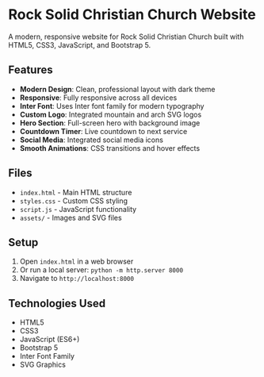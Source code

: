 # Rock Solid Christian Church Website

A modern, responsive website for Rock Solid Christian Church built with HTML5, CSS3, JavaScript, and Bootstrap 5.

## Features

- **Modern Design**: Clean, professional layout with dark theme
- **Responsive**: Fully responsive across all devices
- **Inter Font**: Uses Inter font family for modern typography
- **Custom Logo**: Integrated mountain and arch SVG logos
- **Hero Section**: Full-screen hero with background image
- **Countdown Timer**: Live countdown to next service
- **Social Media**: Integrated social media icons
- **Smooth Animations**: CSS transitions and hover effects

## Files

- `index.html` - Main HTML structure
- `styles.css` - Custom CSS styling
- `script.js` - JavaScript functionality
- `assets/` - Images and SVG files

## Setup

1. Open `index.html` in a web browser
2. Or run a local server: `python -m http.server 8000`
3. Navigate to `http://localhost:8000`

## Technologies Used

- HTML5
- CSS3
- JavaScript (ES6+)
- Bootstrap 5
- Inter Font Family
- SVG Graphics
